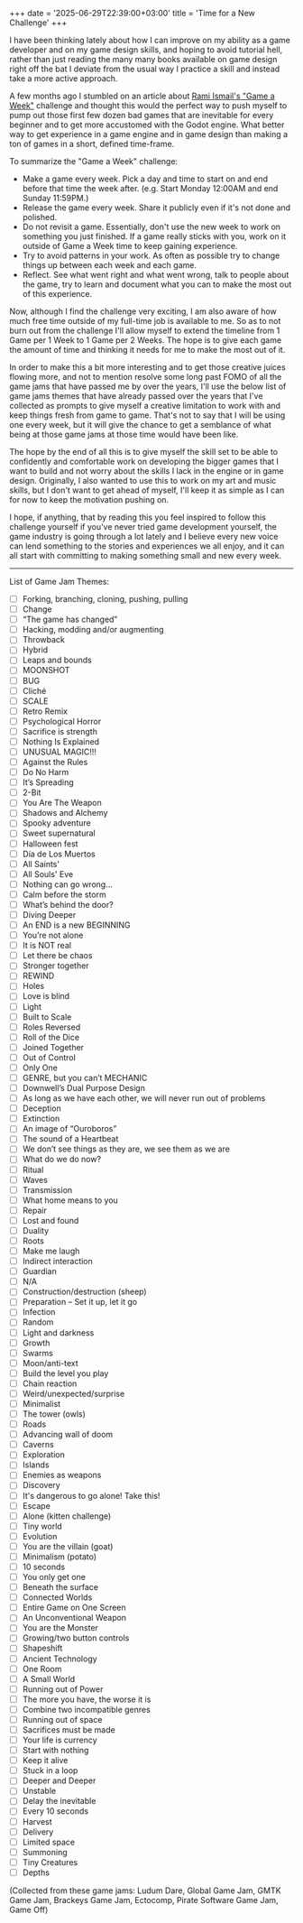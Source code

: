 +++
date = '2025-06-29T22:39:00+03:00'
title = 'Time for a New Challenge'
+++

I have been thinking lately about how I can improve on my ability as a game developer and on my game design skills, and hoping to avoid tutorial hell, rather than just reading the many many books available on game design right off the bat I deviate from the usual way I practice a skill and instead take a more active approach.

A few months ago I stumbled on an article about [Rami Ismail's "Game a Week"](https://www.gamedeveloper.com/audio/game-a-week-getting-experienced-at-failure) challenge and thought this would the perfect way to push myself to pump out those first few dozen bad games that are inevitable for every beginner and to get more accustomed with the Godot engine. What better way to get experience in a game engine and in game design than making a ton of games in a short, defined time-frame.

To summarize the "Game a Week" challenge:
- Make a game every week. Pick a day and time to start on and end before that time the week after. (e.g. Start Monday 12:00AM and end Sunday 11:59PM.)
- Release the game every week. Share it publicly even if it's not done and polished.
- Do not revisit a game. Essentially, don't use the new week to work on something you just finished. If a game really sticks with you, work on it outside of Game a Week time to keep gaining experience.
- Try to avoid patterns in your work. As often as possible try to change things up between each week and each game.
- Reflect. See what went right and what went wrong, talk to people about the game, try to learn and document what you can to make the most out of this experience.

Now, although I find the challenge very exciting, I am also aware of how much free time outside of my full-time job is available to me. So as to not burn out from the challenge I'll allow myself to extend the timeline from 1 Game per 1 Week to 1 Game per 2 Weeks. The hope is to give each game the amount of time and thinking it needs for me to make the most out of it. 

In order to make this a bit more interesting and to get those creative juices flowing more, and not to mention resolve some long past FOMO of all the game jams that have passed me by over the years, I'll use the below list of game jams themes that have already passed over the years that I've collected as prompts to give myself a creative limitation to work with and keep things fresh from game to game. That's not to say that I will be using one every week, but it will give the chance to get a semblance of what being at those game jams at those time would have been like.

The hope by the end of all this is to give myself the skill set to be able to confidently and comfortable work on developing the bigger games that I want to build and not worry about the skills I lack in the engine or in game design. Originally, I also wanted to use this to work on my art and music skills, but I don't want to get ahead of myself, I'll keep it as simple as I can for now to keep the motivation pushing on.

I hope, if anything, that by reading this you feel inspired to follow this challenge yourself if you've never tried game development yourself, the game industry is going through a lot lately and I believe every new voice can lend something to the stories and experiences we all enjoy, and it can all start with committing to making something small and new every week.

--- 

List of Game Jam Themes:
- [ ] Forking, branching, cloning, pushing, pulling
- [ ] Change
- [ ] “The game has changed” 
- [ ] Hacking, modding and/or augmenting
- [ ] Throwback
- [ ] Hybrid
- [ ] Leaps and bounds
- [ ] MOONSHOT
- [ ] BUG
- [ ] Cliché
- [ ] SCALE
- [ ] Retro Remix
- [ ] Psychological Horror
- [ ] Sacrifice is strength
- [ ] Nothing Is Explained
- [ ] UNUSUAL MAGIC!!!
- [ ] Against the Rules
- [ ] Do No Harm
- [ ] It’s Spreading
- [ ] 2-Bit
- [ ] You Are The Weapon
- [ ] Shadows and Alchemy
- [ ] Spooky adventure
- [ ] Sweet supernatural
- [ ] Halloween fest
- [ ] Día de Los Muertos
- [ ] All Saints'
- [ ] All Souls' Eve
- [ ] Nothing can go wrong…
- [ ] Calm before the storm
- [ ] What’s behind the door?
- [ ] Diving Deeper
- [ ] An END is a new BEGINNING
- [ ] You’re not alone
- [ ] It is NOT real
- [ ] Let there be chaos
- [ ] Stronger together
- [ ] REWIND
- [ ] Holes
- [ ] Love is blind
- [ ] Light
- [ ] Built to Scale
- [ ] Roles Reversed
- [ ] Roll of the Dice
- [ ] Joined Together
- [ ] Out of Control
- [ ] Only One
- [ ] GENRE, but you can’t MECHANIC
- [ ] Downwell’s Dual Purpose Design
- [ ] As long as we have each other, we will never run out of problems
- [ ] Deception
- [ ] Extinction
- [ ] An image of “Ouroboros”
- [ ] The sound of a Heartbeat
- [ ] We don’t see things as they are, we see them as we are
- [ ] What do we do now?
- [ ] Ritual
- [ ] Waves
- [ ] Transmission
- [ ] What home means to you
- [ ] Repair
- [ ] Lost and found
- [ ] Duality
- [ ] Roots
- [ ] Make me laugh
- [ ] Indirect interaction
- [ ] Guardian
- [ ] N/A
- [ ] Construction/destruction (sheep)
- [ ] Preparation – Set it up, let it go
- [ ] Infection
- [ ] Random
- [ ] Light and darkness
- [ ] Growth
- [ ] Swarms
- [ ] Moon/anti-text
- [ ] Build the level you play
- [ ] Chain reaction
- [ ] Weird/unexpected/surprise
- [ ] Minimalist
- [ ] The tower (owls)
- [ ] Roads
- [ ] Advancing wall of doom
- [ ] Caverns
- [ ] Exploration
- [ ] Islands
- [ ] Enemies as weapons
- [ ] Discovery
- [ ] It's dangerous to go alone! Take this!
- [ ] Escape
- [ ] Alone (kitten challenge)
- [ ] Tiny world
- [ ] Evolution
- [ ] You are the villain (goat)
- [ ] Minimalism (potato)
- [ ] 10 seconds
- [ ] You only get one
- [ ] Beneath the surface
- [ ] Connected Worlds
- [ ] Entire Game on One Screen
- [ ] An Unconventional Weapon
- [ ] You are the Monster
- [ ] Growing/two button controls
- [ ] Shapeshift
- [ ] Ancient Technology
- [ ] One Room
- [ ] A Small World
- [ ] Running out of Power
- [ ] The more you have, the worse it is
- [ ] Combine two incompatible genres
- [ ] Running out of space
- [ ] Sacrifices must be made
- [ ] Your life is currency
- [ ] Start with nothing
- [ ] Keep it alive
- [ ] Stuck in a loop
- [ ] Deeper and Deeper
- [ ] Unstable
- [ ] Delay the inevitable
- [ ] Every 10 seconds
- [ ] Harvest
- [ ] Delivery
- [ ] Limited space
- [ ] Summoning
- [ ] Tiny Creatures
- [ ] Depths

(Collected from these game jams: Ludum Dare, Global Game Jam, GMTK Game Jam, Brackeys Game Jam, Ectocomp, Pirate Software Game Jam, Game Off)
